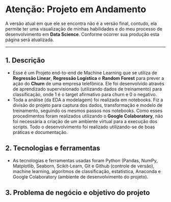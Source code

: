 # Atenção: Projeto em Andamento
A versão atual em que ele se encontra não é a versão final, contudo, ela permite ter uma visualização de minhas habilidades e do meu processo de desenvolvimento em **Data Science**. Conforme ocorrer sua produção esta página será atualizada.

---
## 1. Descrição
* Esse é um Projeto end-to-end de Machine Learning que se utiliza de **Regressão Linear**, **Regressão Logística** e **Random Forest** para prever a ação do **Churn** de uma empresa telefônica. Ele foi desenvolvido através de aprendizado supervisionado (utilizando dados de treinamento) para classificação, onde 1 é o target afirmativo para churn e 0 o negativo.
* Toda a análise (da EDA a modelagem) foi realizada em notebooks. Fiz a divisão do projeto para captura dos dados, transformação e modelo de treinamento, seguindo os mesmos passos nos notebooks. Como esses procedimentos foram realizados utilizando o **Google Colaboratory**, não foi necessária a criação de um ambiente virtual para a execução dos scripts. Todo o desenvolvimento foi realizado utilizando-se de boas práticas e documentação.

## 2. Tecnologias e ferramentas
* As tecnologias e ferramentas usadas foram Python (Pandas, NumPy, Matplotlib, Seaborn, Scikit-Learn, Git e Github (controle de versão), machine learning, algoritmos de classificação, estatística, Anaconda e Google Colaboratory (ambiente de desenvolvimento do projeto).

## 3. Problema de negócio e objetivo do projeto
